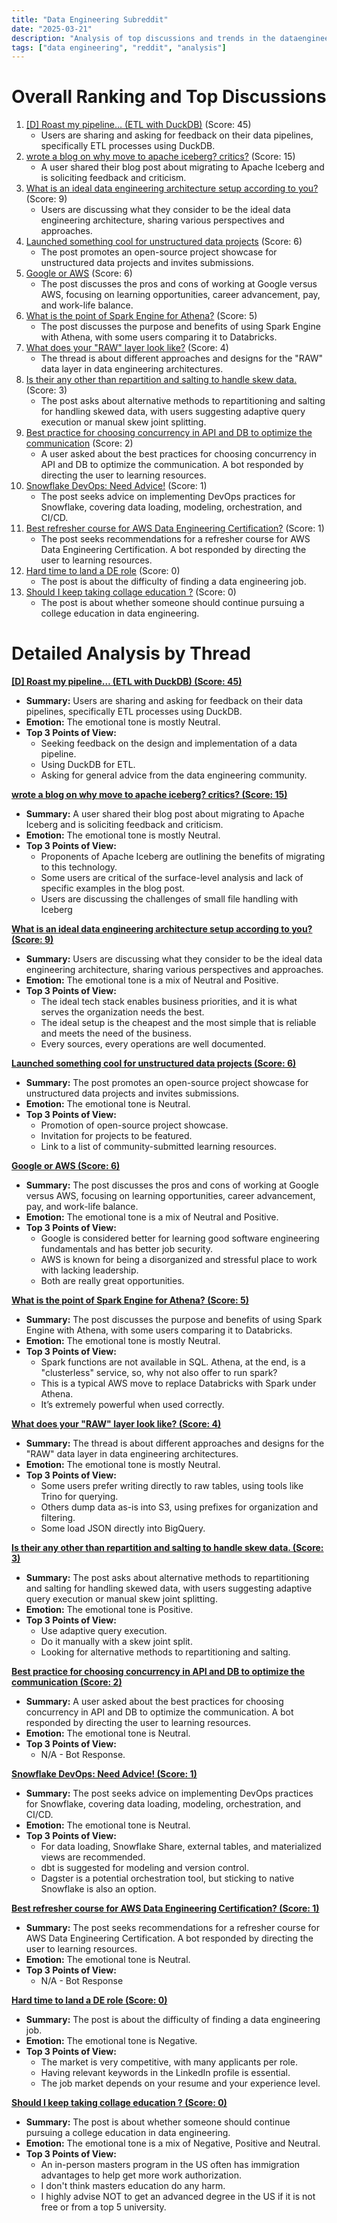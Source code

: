 ```yaml
---
title: "Data Engineering Subreddit"
date: "2025-03-21"
description: "Analysis of top discussions and trends in the dataengineering subreddit"
tags: ["data engineering", "reddit", "analysis"]
---
```


# Overall Ranking and Top Discussions
1.  [[D] Roast my pipeline… (ETL with DuckDB)](https://www.reddit.com/r/dataengineering/comments/1jgk8dl/roast_my_pipeline_etl_with_duckdb/) (Score: 45)
    *   Users are sharing and asking for feedback on their data pipelines, specifically ETL processes using DuckDB.
2.  [wrote a blog on why move to apache iceberg? critics?](https://www.reddit.com/r/dataengineering/comments/1jgemmk/wrote_a_blog_on_why_move_to_apache_iceberg_critics/) (Score: 15)
    *   A user shared their blog post about migrating to Apache Iceberg and is soliciting feedback and criticism.
3.  [What is an ideal data engineering architecture setup according to you?](https://www.reddit.com/r/dataengineering/comments/1jgesyq/what_is_an_ideal_data_engineering_architecture/) (Score: 9)
    *   Users are discussing what they consider to be the ideal data engineering architecture, sharing various perspectives and approaches.
4.  [Launched something cool for unstructured data projects](https://www.reddit.com/r/dataengineering/comments/1jgbu39/launched_something_cool_for_unstructured_data/) (Score: 6)
    *   The post promotes an open-source project showcase for unstructured data projects and invites submissions.
5.  [Google or AWS](https://www.reddit.com/r/dataengineering/comments/1jgfhlk/google_or_aws/) (Score: 6)
    *   The post discusses the pros and cons of working at Google versus AWS, focusing on learning opportunities, career advancement, pay, and work-life balance.
6.  [What is the point of Spark Engine for Athena?](https://www.reddit.com/r/dataengineering/comments/1jgbo48/what_is_the_point_of_spark_engine_for_athena/) (Score: 5)
    *   The post discusses the purpose and benefits of using Spark Engine with Athena, with some users comparing it to Databricks.
7.  [What does your "RAW" layer look like?](https://www.reddit.com/r/dataengineering/comments/1jgplbd/what_does_your_raw_layer_look_like/) (Score: 4)
    *   The thread is about different approaches and designs for the "RAW" data layer in data engineering architectures.
8.  [Is their any other than repartition and salting to handle skew data.](https://www.reddit.com/r/dataengineering/comments/1jgny9g/is_their_any_other_than_repartition_and_salting/) (Score: 3)
    *   The post asks about alternative methods to repartitioning and salting for handling skewed data, with users suggesting adaptive query execution or manual skew joint splitting.
9.  [Best practice for choosing concurrency in API and DB to optimize the communication](https://www.reddit.com/r/dataengineering/comments/1jgaugh/best_practice_for_choosing_concurrency_in_api_and/) (Score: 2)
    *   A user asked about the best practices for choosing concurrency in API and DB to optimize the communication. A bot responded by directing the user to learning resources.
10. [Snowflake DevOps: Need Advice!](https://www.reddit.com/r/dataengineering/comments/1jgllxq/snowflake_devops_need_advice/) (Score: 1)
    *   The post seeks advice on implementing DevOps practices for Snowflake, covering data loading, modeling, orchestration, and CI/CD.
11. [Best refresher course for AWS Data Engineering Certification?](https://www.reddit.com/r/dataengineering/comments/1jglx5s/best_refresher_course_for_aws_data_engineering/) (Score: 1)
    *   The post seeks recommendations for a refresher course for AWS Data Engineering Certification. A bot responded by directing the user to learning resources.
12. [Hard time to land a DE role](https://www.reddit.com/r/dataengineering/comments/1jgmr2x/hard_time_to_land_a_de_role/) (Score: 0)
    *   The post is about the difficulty of finding a data engineering job.
13. [Should I keep taking collage education ?](https://www.reddit.com/r/dataengineering/comments/1jgn6sq/should_i_keep_taking_collage_education/) (Score: 0)
    *   The post is about whether someone should continue pursuing a college education in data engineering.

# Detailed Analysis by Thread
**[[D] Roast my pipeline… (ETL with DuckDB) (Score: 45)](https://www.reddit.com/r/dataengineering/comments/1jgk8dl/roast_my_pipeline_etl_with_duckdb/)**
*   **Summary:** Users are sharing and asking for feedback on their data pipelines, specifically ETL processes using DuckDB.
*   **Emotion:** The emotional tone is mostly Neutral.
*   **Top 3 Points of View:**
    *   Seeking feedback on the design and implementation of a data pipeline.
    *   Using DuckDB for ETL.
    *   Asking for general advice from the data engineering community.

**[wrote a blog on why move to apache iceberg? critics? (Score: 15)](https://www.reddit.com/r/dataengineering/comments/1jgemmk/wrote_a_blog_on_why_move_to_apache_iceberg_critics/)**
*   **Summary:** A user shared their blog post about migrating to Apache Iceberg and is soliciting feedback and criticism.
*   **Emotion:** The emotional tone is mostly Neutral.
*   **Top 3 Points of View:**
    *   Proponents of Apache Iceberg are outlining the benefits of migrating to this technology.
    *   Some users are critical of the surface-level analysis and lack of specific examples in the blog post.
    *   Users are discussing the challenges of small file handling with Iceberg

**[What is an ideal data engineering architecture setup according to you? (Score: 9)](https://www.reddit.com/r/dataengineering/comments/1jgesyq/what_is_an_ideal_data_engineering_architecture/)**
*   **Summary:** Users are discussing what they consider to be the ideal data engineering architecture, sharing various perspectives and approaches.
*   **Emotion:** The emotional tone is a mix of Neutral and Positive.
*   **Top 3 Points of View:**
    *   The ideal tech stack enables business priorities, and it is what serves the organization needs the best.
    *   The ideal setup is the cheapest and the most simple that is reliable and meets the need of the business.
    *   Every sources, every operations are well documented.

**[Launched something cool for unstructured data projects (Score: 6)](https://www.reddit.com/r/dataengineering/comments/1jgbu39/launched_something_cool_for_unstructured_data/)**
*   **Summary:** The post promotes an open-source project showcase for unstructured data projects and invites submissions.
*   **Emotion:** The emotional tone is Neutral.
*   **Top 3 Points of View:**
    *   Promotion of open-source project showcase.
    *   Invitation for projects to be featured.
    *   Link to a list of community-submitted learning resources.

**[Google or AWS (Score: 6)](https://www.reddit.com/r/dataengineering/comments/1jgfhlk/google_or_aws/)**
*   **Summary:** The post discusses the pros and cons of working at Google versus AWS, focusing on learning opportunities, career advancement, pay, and work-life balance.
*   **Emotion:** The emotional tone is a mix of Neutral and Positive.
*   **Top 3 Points of View:**
    *   Google is considered better for learning good software engineering fundamentals and has better job security.
    *   AWS is known for being a disorganized and stressful place to work with lacking leadership.
    *   Both are really great opportunities.

**[What is the point of Spark Engine for Athena? (Score: 5)](https://www.reddit.com/r/dataengineering/comments/1jgbo48/what_is_the_point_of_spark_engine_for_athena/)**
*   **Summary:** The post discusses the purpose and benefits of using Spark Engine with Athena, with some users comparing it to Databricks.
*   **Emotion:** The emotional tone is mostly Neutral.
*   **Top 3 Points of View:**
    *   Spark functions are not available in SQL. Athena, at the end, is a "clusterless" service, so, why not also offer to run spark?
    *   This is a typical AWS move to replace Databricks with Spark under Athena.
    *   It’s extremely powerful when used correctly.

**[What does your "RAW" layer look like? (Score: 4)](https://www.reddit.com/r/dataengineering/comments/1jgplbd/what_does_your_raw_layer_look_like/)**
*   **Summary:** The thread is about different approaches and designs for the "RAW" data layer in data engineering architectures.
*   **Emotion:** The emotional tone is mostly Neutral.
*   **Top 3 Points of View:**
    *   Some users prefer writing directly to raw tables, using tools like Trino for querying.
    *   Others dump data as-is into S3, using prefixes for organization and filtering.
    *   Some load JSON directly into BigQuery.

**[Is their any other than repartition and salting to handle skew data. (Score: 3)](https://www.reddit.com/r/dataengineering/comments/1jgny9g/is_their_any_other_than_repartition_and_salting/)**
*   **Summary:** The post asks about alternative methods to repartitioning and salting for handling skewed data, with users suggesting adaptive query execution or manual skew joint splitting.
*   **Emotion:** The emotional tone is Positive.
*   **Top 3 Points of View:**
    *   Use adaptive query execution.
    *   Do it manually with a skew joint split.
    *   Looking for alternative methods to repartitioning and salting.

**[Best practice for choosing concurrency in API and DB to optimize the communication (Score: 2)](https://www.reddit.com/r/dataengineering/comments/1jgaugh/best_practice_for_choosing_concurrency_in_api_and/)**
*   **Summary:** A user asked about the best practices for choosing concurrency in API and DB to optimize the communication. A bot responded by directing the user to learning resources.
*   **Emotion:** The emotional tone is Neutral.
*   **Top 3 Points of View:**
    *   N/A - Bot Response.

**[Snowflake DevOps: Need Advice! (Score: 1)](https://www.reddit.com/r/dataengineering/comments/1jgllxq/snowflake_devops_need_advice/)**
*   **Summary:** The post seeks advice on implementing DevOps practices for Snowflake, covering data loading, modeling, orchestration, and CI/CD.
*   **Emotion:** The emotional tone is Neutral.
*   **Top 3 Points of View:**
    *   For data loading, Snowflake Share, external tables, and materialized views are recommended.
    *   dbt is suggested for modeling and version control.
    *   Dagster is a potential orchestration tool, but sticking to native Snowflake is also an option.

**[Best refresher course for AWS Data Engineering Certification? (Score: 1)](https://www.reddit.com/r/dataengineering/comments/1jglx5s/best_refresher_course_for_aws_data_engineering/)**
*   **Summary:** The post seeks recommendations for a refresher course for AWS Data Engineering Certification. A bot responded by directing the user to learning resources.
*   **Emotion:** The emotional tone is Neutral.
*   **Top 3 Points of View:**
    *   N/A - Bot Response

**[Hard time to land a DE role (Score: 0)](https://www.reddit.com/r/dataengineering/comments/1jgmr2x/hard_time_to_land_a_de_role/)**
*   **Summary:** The post is about the difficulty of finding a data engineering job.
*   **Emotion:** The emotional tone is Negative.
*   **Top 3 Points of View:**
    *   The market is very competitive, with many applicants per role.
    *   Having relevant keywords in the LinkedIn profile is essential.
    *   The job market depends on your resume and your experience level.

**[Should I keep taking collage education ? (Score: 0)](https://www.reddit.com/r/dataengineering/comments/1jgn6sq/should_i_keep_taking_collage_education/)**
*   **Summary:** The post is about whether someone should continue pursuing a college education in data engineering.
*   **Emotion:** The emotional tone is a mix of Negative, Positive and Neutral.
*   **Top 3 Points of View:**
    *   An in-person masters program in the US often has immigration advantages to help get more work authorization.
    *   I don't think masters education do any harm.
    *   I highly advise NOT to get an advanced degree in the US if it is not free or from a top 5 university.

